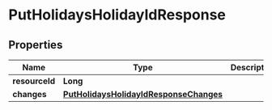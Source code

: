 
# PutHolidaysHolidayIdResponse

## Properties
Name | Type | Description | Notes
------------ | ------------- | ------------- | -------------
**resourceId** | **Long** |  |  [optional]
**changes** | [**PutHolidaysHolidayIdResponseChanges**](PutHolidaysHolidayIdResponseChanges.md) |  |  [optional]



